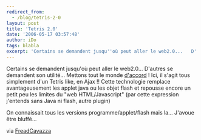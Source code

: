 ```yaml
---
redirect_from:
  - /blog/tetris-2-0
layout: post
title: 'Tetris 2.0'
date: '2006-05-17 03:57:48'
author: iDo
tags: blabla
excerpt: 'Certains se demandent jusqu''où peut aller le web2.0...   D''autres se demandent son utilité...   Mettons tout le monde [d''accord](http://www.dustindiaz.com/basement/tetris.html) !   Ici, il s''agit tous simplement d''un Tetris like, en Ajax !!   Cette technologie remplace avantageusement les applet java ou les objet flash et repousse encore un      ...'
---
```


Certains se demandent jusqu'où peut aller le web2.0...   D'autres se demandent son utilité...   Mettons tout le monde [d'accord](http://www.dustindiaz.com/basement/tetris.html) !   Ici, il s'agit tous simplement d'un Tetris like, en Ajax !!   Cette technologie remplace avantageusement les applet java ou les objet flash et repousse encore un petit peu les limites du &quot;web HTML/Javascript&quot; (par cette expression j'entends sans Java ni flash, autre plugin)

On connaissait tous les versions programme/applet/flash mais la...   J'avoue être bluffé...

via [FreadCavazza](http://www.fredcavazza.net/)
